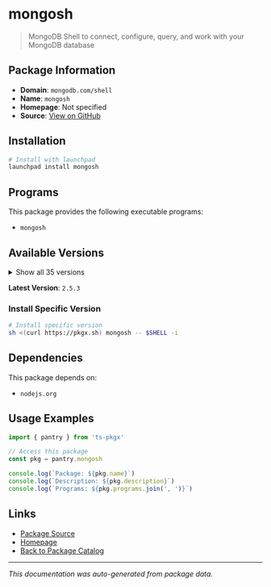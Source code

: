 # mongosh

> MongoDB Shell to connect, configure, query, and work with your MongoDB database

## Package Information

- **Domain**: `mongodb.com/shell`
- **Name**: `mongosh`
- **Homepage**: Not specified
- **Source**: [View on GitHub](https://github.com/pkgxdev/pantry/tree/main/projects/mongodb.com/shell/package.yml)

## Installation

```bash
# Install with launchpad
launchpad install mongosh
```

## Programs

This package provides the following executable programs:

- `mongosh`

## Available Versions

<details>
<summary>Show all 35 versions</summary>

- `2.5.3`, `2.5.2`, `2.5.1`, `2.5.0`, `2.4.2`
- `2.4.0`, `2.3.9`, `2.3.8`, `2.3.7`, `2.3.6`
- `2.3.5`, `2.3.4`, `2.3.3`, `2.3.2`, `2.3.1`
- `2.3.0`, `2.2.15`, `2.2.12`, `2.2.11`, `2.2.10`
- `2.2.9`, `2.2.6`, `2.2.5`, `2.2.4`, `2.2.3`
- `2.2.2`, `2.2.1`, `2.2.0`, `2.1.5`, `2.1.4`
- `2.1.3`, `2.1.1`, `2.1.0`, `2.0.2`, `2.0.1`

</details>

**Latest Version**: `2.5.3`

### Install Specific Version

```bash
# Install specific version
sh <(curl https://pkgx.sh) mongosh -- $SHELL -i
```

## Dependencies

This package depends on:

- `nodejs.org`

## Usage Examples

```typescript
import { pantry } from 'ts-pkgx'

// Access this package
const pkg = pantry.mongosh

console.log(`Package: ${pkg.name}`)
console.log(`Description: ${pkg.description}`)
console.log(`Programs: ${pkg.programs.join(', ')}`)
```

## Links

- [Package Source](https://github.com/pkgxdev/pantry/tree/main/projects/mongodb.com/shell/package.yml)
- [Homepage](#)
- [Back to Package Catalog](../../../package-catalog.md)

---

*This documentation was auto-generated from package data.*
